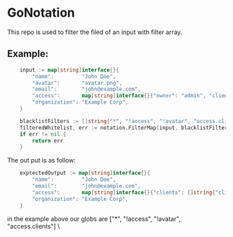 # GoNotation
This repo is used to filter the filed of an input with filter array.

## Example:
```go
	input := map[string]interface{}{
		"name":         "John Doe",
		"avatar":       "avatar.png",
		"email":        "john@example.com",
		"access":       map[string]interface{}{"owner": "admin", "clients": []string{"client1", "client2"}},
		"organization": "Example Corp",
	}

	blacklistFilters := []string{"*", "!access", "!avatar", "access.clients"}
	filteredWhitelist, err := notation.FilterMap(input, blacklistFilters)
	if err != nil {
        return err
	}
```

The out put is as follow:
```go
	exptectedOutput := map[string]interface{}{
		"name":         "John Doe",
		"email":        "john@example.com",
		"access":       map[string]interface{}{"clients": []string{"client1", "client2"}},
		"organization": "Example Corp",
	}
```

in the example above our globs are ["*", "!access", "!avatar", "access.clients"] \
